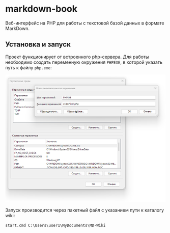 # markdown-book

Веб-интерфейс на PHP для работы с текстовой базой данных в формате MarkDown.

## Установка и запуск

Проект функционирует от встроенного php-сервера. Для работы необходимо создать переменную окружения ``PHPEXE``, в которой указать путь к файлу ``php.exe``:

![PNG](assets/phpexe.png)

Запуск производится через пакетный файл с указанием пути к каталогу wiki:

```dos
start.cmd C:\Users\user1\MyDocuments\MD-Wiki
```

